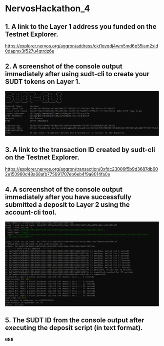 # NervosHackathon_4

## 1. A link to the Layer 1 address you funded on the Testnet Explorer.

https://explorer.nervos.org/aggron/address/ckt1qyqdj4wm5md6p55jam2xld0dapmx3f527u4qtrdz6e

## 2. A screenshot of the console output immediately after using sudt-cli to create your SUDT tokens on Layer 1.

![](1.png)

## 3. A link to the transaction ID created by sudt-cli on the Testnet Explorer.

https://explorer.nervos.org/aggron/transaction/0xfdc23006f5b9d3687db602e150960d48a68afb775991707eb6eb4f9a8014fa0e

## 4. A screenshot of the console output immediately after you have successfully submitted a deposit to Layer 2 using the account-cli tool.

![](2.png)

## 5. The SUDT ID from the console output after executing the deposit script (in text format).

 <b>688</b> <br><br>
